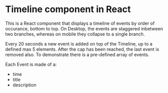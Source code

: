 # Timeline component in React

This is a React component that displays a timeline of events by order of occurance, bottom to top. On Desktop, the events are staggered inbetween two branches, whereas on mobile they collapse to a single branch.


Every 20 seconds a new event is added on top of the Timeline, up to a defined max 5 elements. After the cap has been reached, the last event is removed also. To demonstrate there is a pre-defined array of events.

Each Event is made of a:

- time
- title
- description
